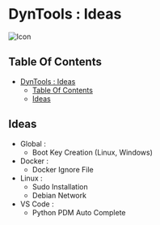 # DynTools : Ideas

![Icon](../icon.png)

## Table Of Contents

- [DynTools : Ideas](#dyntools--ideas)
  - [Table Of Contents](#table-of-contents)
  - [Ideas](#ideas)

## Ideas

- Global :
  - Boot Key Creation (Linux, Windows)
- Docker :
  - Docker Ignore File
- Linux :
  - Sudo Installation
  - Debian Network
- VS Code :
  - Python PDM Auto Complete
